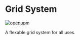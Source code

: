 # Grid System

[![openupm](https://img.shields.io/npm/v/com.ermilburn02.grids?label=openupm&registry_uri=https://package.openupm.com)](https://openupm.com/packages/com.ermilburn02.grids/)

A flexable grid system for all uses.
